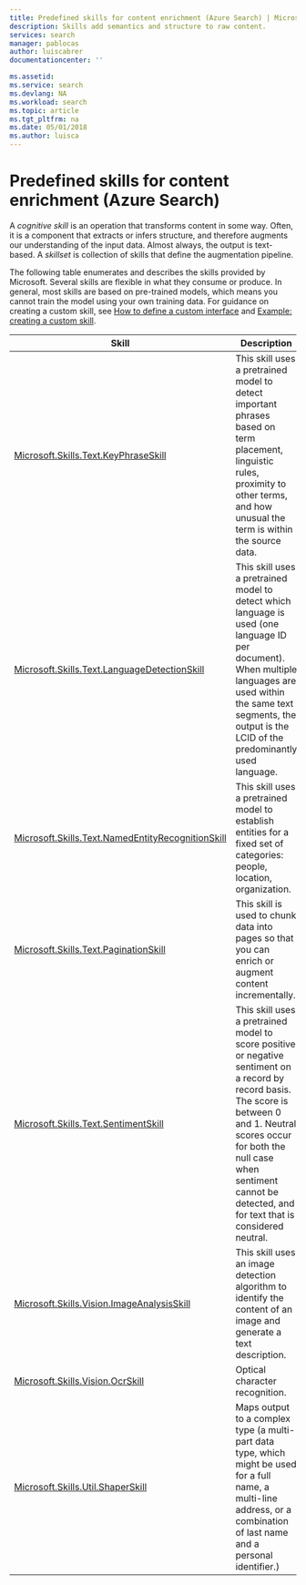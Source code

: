 ```yaml
---
title: Predefined skills for content enrichment (Azure Search) | Microsoft Docs
description: Skills add semantics and structure to raw content.
services: search
manager: pablocas
author: luiscabrer
documentationcenter: ''

ms.assetid: 
ms.service: search
ms.devlang: NA
ms.workload: search
ms.topic: article
ms.tgt_pltfrm: na
ms.date: 05/01/2018
ms.author: luisca
---
```

# Predefined skills for content enrichment (Azure Search)

A *cognitive skill* is an operation that transforms content in some way. Often, it is a component that extracts or infers structure, and therefore augments our understanding of the input data. Almost always, the output is text-based. A *skillset* is collection of skills that define the augmentation pipeline. 

The following table enumerates and describes the skills provided by Microsoft. Several skills are flexible in what they consume or produce. In general, most skills are based on pre-trained models, which means you cannot train the model using your own training data. For guidance on creating a custom skill, see [How to define a custom interface](cognitive-search-custom-skill-interface.md) and [Example: creating a custom skill](cognitive-search-create-custom-skill-example.md).

| Skill | Description |
|-------|-------------|
| [Microsoft.Skills.Text.KeyPhraseSkill](cognitive-search-skill-keyphrases.md) | This skill uses a pretrained model to detect important phrases based on term placement, linguistic rules, proximity to other terms, and how unusual the term is within the source data. |
| [Microsoft.Skills.Text.LanguageDetectionSkill](cognitive-search-skill-language-detection.md)  | This skill uses a pretrained model to detect which language is used (one language ID per document). When multiple languages are used within the same text segments, the output is the LCID of the predominantly used language.|
| [Microsoft.Skills.Text.NamedEntityRecognitionSkill](cognitive-search-skill-named-entity-recognition.md) | This skill uses a pretrained model to establish entities for a fixed set of categories: people, location, organization. |
| [Microsoft.Skills.Text.PaginationSkill](cognitive-search-skill-pagination.md) | This skill is used to chunk data into pages so that you can enrich or augment content incrementally. |
| [Microsoft.Skills.Text.SentimentSkill](cognitive-search-skill-sentiment.md)  | This skill uses a pretrained model to score positive or negative sentiment on a record by record basis. The score is between 0 and 1. Neutral scores occur for both the null case when sentiment cannot be detected, and for text that is considered neutral.  |
| [Microsoft.Skills.Vision.ImageAnalysisSkill](cognitive-search-skill-image-analysis.md) | This skill uses an image detection algorithm to identify the content of an image and generate a text description. |
| [Microsoft.Skills.Vision.OcrSkill](cognitive-search-skill-ocr.md) | Optical character recognition. |
| [Microsoft.Skills.Util.ShaperSkill](cognitive-search-skill-shaper.md) | Maps output to a complex type (a multi-part data type, which might be used for a full name, a multi-line address, or a combination of last name and a personal identifier.) |
